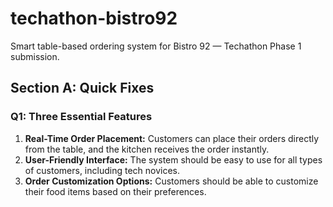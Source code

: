 # techathon-bistro92
Smart table-based ordering system for Bistro 92 — Techathon Phase 1 submission.
## Section A: Quick Fixes
### Q1: Three Essential Features
1. **Real-Time Order Placement:** Customers can place their orders directly from the table, and the kitchen receives the order instantly.
2. **User-Friendly Interface:** The system should be easy to use for all types of customers, including tech novices.
3. **Order Customization Options:** Customers should be able to customize their food items based on their preferences.
